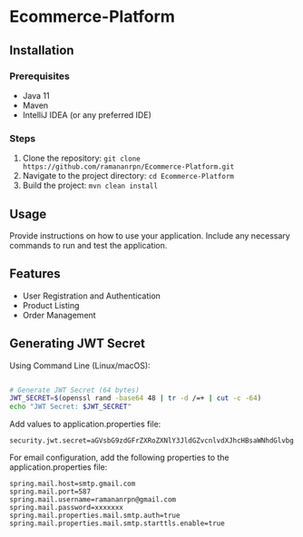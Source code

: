 # Ecommerce-Platform

## Installation

### Prerequisites
- Java 11
- Maven
- IntelliJ IDEA (or any preferred IDE)

### Steps
1. Clone the repository: `git clone https://github.com/ramananrpn/Ecommerce-Platform.git`
2. Navigate to the project directory: `cd Ecommerce-Platform`
3. Build the project: `mvn clean install`

## Usage
Provide instructions on how to use your application. Include any necessary commands to run and test the application.

## Features
- User Registration and Authentication
- Product Listing
- Order Management

## Generating JWT Secret
Using Command Line (Linux/macOS):
```bash

# Generate JWT Secret (64 bytes)
JWT_SECRET=$(openssl rand -base64 48 | tr -d /=+ | cut -c -64)
echo "JWT Secret: $JWT_SECRET"
```

Add values to application.properties file:
```properties sample
security.jwt.secret=aGVsbG9zdGFrZXRoZXNlY3JldGZvcnlvdXJhcHBsaWNhdGlvbg
```

For email configuration, add the following properties to the application.properties file:
```properties sample
spring.mail.host=smtp.gmail.com
spring.mail.port=587
spring.mail.username=ramananrpn@gmail.com
spring.mail.password=xxxxxxx
spring.mail.properties.mail.smtp.auth=true
spring.mail.properties.mail.smtp.starttls.enable=true
 ```

